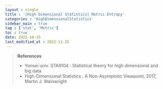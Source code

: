 ```yaml
---
layout : single
title : '[High Dimensional Statistics] Metric Entropy'
categories : 'HighDimensionalStatistics'
sidebar_main : true
tag : ['stat', 'Metric']
toc : true
date: 2022-10-15
last_modified_at : 2022-11-25
---
```


><b>References </b>
>
>- Yonsei univ. STA9104 : Statistical theory for high dimensional and big data 
>- High-Dimensional Statistics : A Non-Asymptotic Viewpoint, 2017, Martin J. Wainwright

